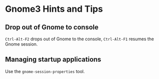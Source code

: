 Gnome3 Hints and Tips
=====================

Drop out of Gnome to console
----------------------------
`Ctrl-Alt-F2` drops out of Gnome to the console, `Ctrl-Alt-F1` resumes the Gnome session.

Managing startup applications
-----------------------------
Use the `gnome-session-properties` tool.